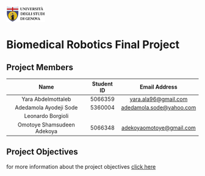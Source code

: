 <a href="https://unige.it/en/">
<img src="images/genoa_logo.png" width="20%" height="20%" title="University of Genoa" alt="University of Genoa" >
</a>

# Biomedical Robotics Final Project

## Project Members

|            Name            | Student ID |      Email Address       |
| :------------------------: | :--------: | :----------------------: |
|     Yara Abdelmottaleb     |  5066359   |   yara.ala96@gmail.com   |
|   Adedamola Ayodeji Sode   |  5360004   | adedamola.sode@yahoo.com |
|     Leonardo Borgioli      |            |                          |
| Omotoye Shamsudeen Adekoya |  5066348   | adekoyaomotoye@gmail.com |

## Project Objectives

for more information about the project objectives [click here](docs/assignment_instructions.pdf)
